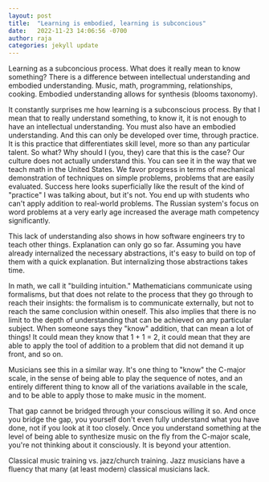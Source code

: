 ```yaml
---
layout: post
title:  "Learning is embodied, learning is subconcious"
date:   2022-11-23 14:06:56 -0700
author: raja
categories: jekyll update
---
```


Learning as a subconcious process. What does it really mean to know something? There is a difference between intellectual understanding and embodied understanding. Music, math, programming, relationships, cooking. Embodied understanding allows for synthesis (blooms taxonomy). 

It constantly surprises me how learning is a subconscious process. By that I mean that to really understand something, to know it, it is not enough to have an intellectual understanding. You must also have an embodied understanding. And this can only be developed over time, through practice. It is this practice that differentiates skill level, more so than any particular talent. So what? Why should I (you, they) care that this is the case? Our culture does not actually understand this. You can see it in the way that we teach math in the United States. We favor progress in terms of mechanical demonstration of techniques on simple problems, problems that are easily evaluated. Success here looks superficially like the result of the kind of "practice" I was talking about, but it's not. You end up with students who can't apply addition to real-world problems. The Russian system's focus on word problems at a very early age increased the average math competency significantly.

This lack of understanding also shows in how software engineers try to teach other things. Explanation can only go so far. Assuming you have already internalized the necessary abstractions, it's easy to build on top of them with a quick explanation. But internalizing those abstractions takes time.

In math, we call it "building intuition." Mathematicians communicate using formalisms, but that does not relate to the process that they go through to reach their insights: the formalism is to communicate externally, but not to reach the same conclusion within oneself. This also implies that there is no limit to the depth of understanding that can be achieved on any particular subject. When someone says they "know" addition, that can mean a lot of things! It could mean they know that 1 + 1 = 2, it could mean that they are able to apply the tool of addition to a problem that did not demand it up front, and so on.

Musicians see this in a similar way. It's one thing to "know" the C-major scale, in the sense of being able to play the sequence of notes, and an entirely different thing to know all of the variations available in the scale, and to be able to apply those to make music in the moment.



That gap cannot be bridged through your conscious willing it so. And once you bridge the gap, you yourself don't even fully understand what you have done, not if you look at it too closely. Once you understand something at the level of being able to synthesize music on the fly from the C-major scale, you're not thinking about it consciously. It is beyond your attention.



Classical music training vs. jazz/church training. Jazz musicians have a fluency that many (at least modern) classical musicians lack.
